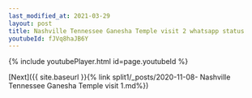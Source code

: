 ```yaml
---
last_modified_at: 2021-03-29
layout: post
title: Nashville Tennessee Ganesha Temple visit 2 whatsapp status
youtubeId: fJVq8haJB6Y
---
```


{% include youtubePlayer.html id=page.youtubeId %}

[Next]({{ site.baseurl }}{% link split1/_posts/2020-11-08- Nashville Tennessee Ganesha Temple visit 1.md%})
